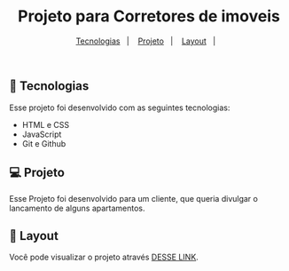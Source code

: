 <h1 align="center">Projeto para Corretores de imoveis</h1>

<p align="center">
  <a href="#-tecnologias">Tecnologias</a>&nbsp;&nbsp;&nbsp;|&nbsp;&nbsp;&nbsp;
  <a href="#-projeto">Projeto</a>&nbsp;&nbsp;&nbsp;|&nbsp;&nbsp;&nbsp;
  <a href="#-layout">Layout</a>&nbsp;&nbsp;&nbsp;|&nbsp;&nbsp;&nbsp;
</p>

<br>

## 🚀 Tecnologias

Esse projeto foi desenvolvido com as seguintes tecnologias:

- HTML e CSS
- JavaScript
- Git e Github

## 💻 Projeto

Esse Projeto foi desenvolvido para um cliente, que queria divulgar o lancamento de alguns apartamentos.

## 🔖 Layout

Você pode visualizar o projeto através [DESSE LINK](<https://johnnywashington.github.io/Projeto-para-Corretores/>).

